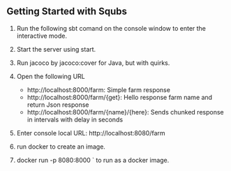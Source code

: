 Getting Started with Squbs
--------------------------

1. Run the following sbt comand on the console window to enter the interactive mode.

2. Start the server using start.

3. Run jacoco by jacoco:cover for Java, but with quirks.

5. Open the following URL
   * http://localhost:8000/farm: Simple farm response
   * http://localhost:8000/farm/{get}: Hello response farm name and return Json response
   * http://localhost:8000/farm/{name}/{here}: Sends chunked response in intervals with delay in seconds

6. Enter console local URL: http://localhost:8080/farm

7. run docker to create an image.

8. docker run -p 8080:8000 <farm>` to run as a docker image.
